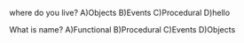 where do you live?
A)Objects	B)Events	C)Procedural	D)hello	

What is name?
A)Functional	B)Procedural	C)Events	D)Objects	

